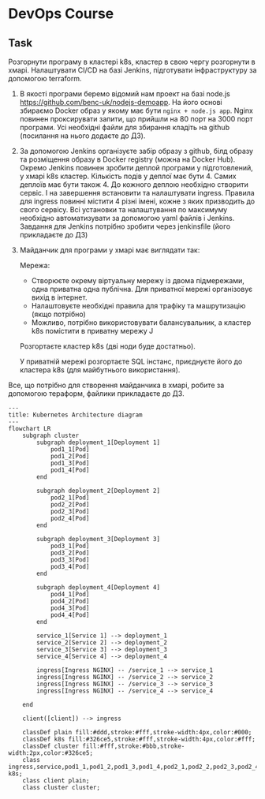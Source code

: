 # DevOps Course

## Task

Розгорнути програму в кластері k8s, кластер в свою чергу розгорнути в хмарі. Налаштувати CI/CD на базі Jenkins, підготувати інфраструктуру за допомогою terraform.


1) В якості програми беремо відомий нам проект на базі node.js https://github.com/benc-uk/nodejs-demoapp. На його основі збираємо Docker образ у якому має бути `nginx + node.js app`. Nginx повинен проксирувати запити, що прийшли на 80 порт на 3000 порт програми. Усі необхідні файли для збирання кладіть на github (посилання на нього додаєте до ДЗ).

2) За допомогою Jenkins організуєте забір образу з github, білд образу та розміщення образу в Docker registry (можна на Docker Hub).
Окремо Jenkins повинен зробити деплой програми у підготовлений, у хмарі k8s кластер.
Кількість подів у деплої має бути 4.
Самих деплоїв має бути також 4.
До кожного деплою необхідно створити сервіс.
І на завершення встановити та налаштувати ingress. Правила для ingress повинні містити 4 різні імені, кожне з яких призводить до свого сервісу.
Всі установки та налаштування по максимуму необхідно автоматизувати за допомогою yaml файлів і Jenkins.
Завдання для Jenkins потрібно зробити через jenkinsfile (його прикладаєте до ДЗ)

3) Майданчик для програми у хмарі має виглядати так:

    Мережа:
    - Створюєте окрему віртуальну мережу із двома підмережами, одна приватна одна публічна. Для приватної мережі організовує вихід в інтернет.
    - Налаштовуєте необхідні правила для трафіку та машрутизацію (якщо потрібно)
    - Можливо, потрібно використовувати балансувальник, а кластер k8s помістити в приватну мережу J

    Розгортаєте кластер k8s (дві ноди буде достатньо).

    У приватній мережі розгортаєте SQL інстанс, приєднуєте його до кластера k8s (для майбутнього використання).

Все, що потрібно для створення майданчика в хмарі, робите за допомогою тераформ, файлики прикладаєте до ДЗ.

```mermaid
---
title: Kubernetes Architecture diagram
---
flowchart LR
    subgraph cluster
        subgraph deployment_1[Deployment 1]
            pod1_1[Pod]
            pod1_2[Pod]
            pod1_3[Pod]
            pod1_4[Pod]
        end

        subgraph deployment_2[Deployment 2]
            pod2_1[Pod]
            pod2_2[Pod]
            pod2_3[Pod]
            pod2_4[Pod]
        end

        subgraph deployment_3[Deployment 3]
            pod3_1[Pod]
            pod3_2[Pod]
            pod3_3[Pod]
            pod3_4[Pod]
        end

        subgraph deployment_4[Deployment 4]
            pod4_1[Pod]
            pod4_2[Pod]
            pod4_3[Pod]
            pod4_4[Pod]
        end

        service_1[Service 1] --> deployment_1
        service_2[Service 2] --> deployment_2
        service_3[Service 3] --> deployment_3
        service_4[Service 4] --> deployment_4

        ingress[Ingress NGINX] -- /service_1 --> service_1
        ingress[Ingress NGINX] -- /service_2 --> service_2
        ingress[Ingress NGINX] -- /service_3 --> service_3
        ingress[Ingress NGINX] -- /service_4 --> service_4

    end

    client([client]) --> ingress

    classDef plain fill:#ddd,stroke:#fff,stroke-width:4px,color:#000;
    classDef k8s fill:#326ce5,stroke:#fff,stroke-width:4px,color:#fff;
    classDef cluster fill:#fff,stroke:#bbb,stroke-width:2px,color:#326ce5;
    class ingress,service,pod1_1,pod1_2,pod1_3,pod1_4,pod2_1,pod2_2,pod2_3,pod2_4,pod3_1,pod3_2,pod3_3,pod3_4,pod4_1,pod4_2,pod4_3,pod4_4,service_1,service_2,service_3,service_4 k8s;
    class client plain;
    class cluster cluster;

```
